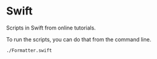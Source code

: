 # Swift
Scripts in Swift from online tutorials.

To run the scripts, you can do that from the command line. 

```./Formatter.swift ```
